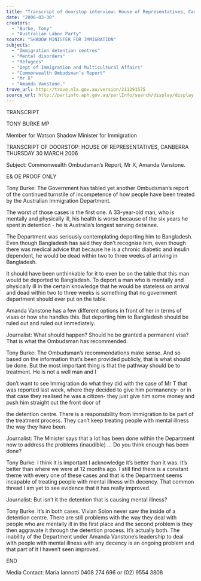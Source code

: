 ```yaml
---
title: "Transcript of doorstop interview: House of Representatives, Canberra: 30 March 2006: Commonwealth Ombudsman’s Report; Mr X; Amanda Vanstone."
date: "2006-03-30"
creators:
  - "Burke, Tony"
  - "Australian Labor Party"
source: "SHADOW MINISTER FOR IMMIGRATION"
subjects:
  - "Immigration detention centres"
  - "Mental disorders"
  - "Refugees"
  - "Dept of Immigration and Multicultural Affairs"
  - "Commonwealth Ombudsman’s Report"
  - "Mr X"
  - "Amanda Vanstone."
trove_url: http://trove.nla.gov.au/version/211291575
source_url: http://parlinfo.aph.gov.au/parlInfo/search/display/display.w3p;query=Id%3A%22media/pressrel/TL7J6%22
---
```


 

 TRANSCRIPT 

 

 TONY BURKE MP 

 

 Member for Watson   Shadow Minister for Immigration   

 TRANSCRIPT OF DOORSTOP:  HOUSE OF REPRESENTATIVES,  CANBERRA  THURSDAY 30 MARCH 2006 

 

 Subject:  Commonwealth Ombudsman’s Report, Mr X, Amanda Vanstone.   

 E& OE PROOF ONLY   

 Tony  Burke:  The Government has tabled yet another Ombudsman’s report of the  continued turnstile of incompetence of how people have been treated by the Australian  Immigration Department.     

 The worst of those cases is the first one.  A 33-year-old man, who is mentally and  physically ill, his health is worse because of the six years he spent in detention - he is  Australia’s longest serving detainee.   

 The Department was seriously contemplating deporting him to Bangladesh.  Even though  Bangladesh has said they don’t recognise him, even though there was medical advice that  because he is a chronic diabetic and insulin dependent, he would be dead within two to  three weeks of arriving in Bangladesh.   

 It should have been unthinkable for it to even be on the table that this man would be  deported to Bangladesh.  To deport a man who is mentally and physically ill in the  certain knowledge that he would be stateless on arrival and dead within two to three  weeks is something that no government department should ever put on the table.   

 Amanda Vanstone has a few different options in front of her in terms of visas or how she  handles this.  But deporting him to Bangladesh should be ruled out and ruled out  immediately.    

 Journalist:  What should happen?  Should he be granted a permanent visa?  That is what  the Ombudsman has recommended.   

 Tony Burke:  The Ombudsman’s recommendations make sense.  And so based on the  information that’s been provided publicly, that is what should be done.  But the most  important thing is that the pathway should be to treatment.  He is not a well man and I 

 don’t want to see Immigration do what they did with the case of Mr T that was reported  last week, where they decided to give him permanency- or in that case they realised he  was a citizen- they just give him some money and push him straight out the front door of 

 the detention centre.  There is a responsibility from Immigration to be part of the  treatment process.  They can’t keep treating people with mental illness the way they have  been.   

 Journalist:  The Minister says that a lot has been done within the Department now to  address the problems  (inaudible) … Do you think enough has been done?   

 

 Tony Burke:  I think it is important I acknowledge it’s better than it was.  It’s better than  where we were at 12 months ago.  I still find there is a constant theme with every one of  these cases and that is the Department seems incapable of treating people with mental  illness with decency.  That common thread I am yet to see evidence that it has really  improved. 

 

 Journalist:  But isn’t it the detention that is causing mental illness?   

 Tony Burke:  It’s in both cases.  Vivian Solon never saw the inside of a detention centre.   There are still problems with the way they deal with people who are mentally ill in the  first place and the second problem is they then aggravate it through the detention process.   It’s actually both.  The inability of the Department under Amanda Vanstone’s leadership  to deal with people with mental illness with any decency is an ongoing problem and that  part of it I haven’t seen improved.   

 END   

 

 Media Contact: Maria Iannotti 0408 274 696 or (02) 9554 3808   

 

 

